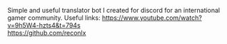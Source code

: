 Simple and useful translator bot I created for discord for an international gamer community.
Useful links: 
https://www.youtube.com/watch?v=9h5W4-hzts4&t=794s
<br>
https://github.com/reconlx

